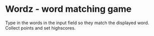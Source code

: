 # Wordz - word matching game

Type in the words in the input field so they match the displayed word. Collect points and set highscores.